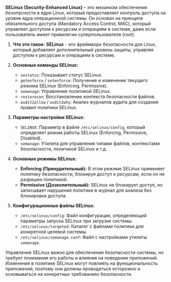 __SELinux (Security-Enhanced Linux)__ – это механизм обеспечения безопасности в ядре Linux, который предоставляет контроль доступа на уровне ядра операционной системы. Он основан на принципе обязательного доступа (Mandatory Access Control, MAC), который управляет доступом к ресурсам и операциям в системе, даже если пользователь имеет привилегии суперпользователя (root).

1) **Что это такое:**
__SELinux__ - это фреймворк безопасности для Linux, который добавляет дополнительный уровень защиты, управляя доступом к ресурсам и операциям в системе.

2) **Основные команды SELinux:**
   - `sestatus`: Показывает статус SELinux.
   - `getenforce` / `setenforce`: Получение и изменение текущего режима SELinux (Enforcing, Permissive).
   - `semanage`: Управление политикой SELinux.
   - `restorecon`: Восстановление контекста безопасности файлов.
   - `audit2allow` / `audit2why`: Анализ журналов аудита для создания правил политики SELinux.

3) **Параметры настройки SELinux:**
   - `SELINUX`: Параметр в файле `/etc/selinux/config`, который определяет режим работы SELinux (Enforcing, Permissive, Disabled).
   - `semanage`: Утилита для управления типами файлов, контекстами безопасности, политикой SELinux и т.д.

4) **Основные режимы SELinux:**
   - **Enforcing (Принудительный):** В этом режиме SELinux применяет политику безопасности, блокируя доступ к ресурсам, если он не разрешен политикой.
   - **Permissive (Дозволительный):** SELinux не блокирует доступ, но записывает нарушения политики в журнал для анализа без блокировки доступа.

5) **Конфигурационные файлы SELinux:**
   - `/etc/selinux/config`: Файл конфигурации, определяющий параметры запуска SELinux при загрузке системы.
   - `/etc/selinux/targeted`: Каталог с файлами политики для конкретной целевой системы.
   - `/etc/selinux/semanage.conf`: Файл с настройками утилиты `semanage`.

Управление SELinux важно для обеспечения безопасности системы, но требует понимания его работы и влияния на поведение приложений. Изменения в политике SELinux могут повлиять на функциональность приложений, поэтому они должны проводиться осторожно и основываться на конкретных требованиях безопасности.

